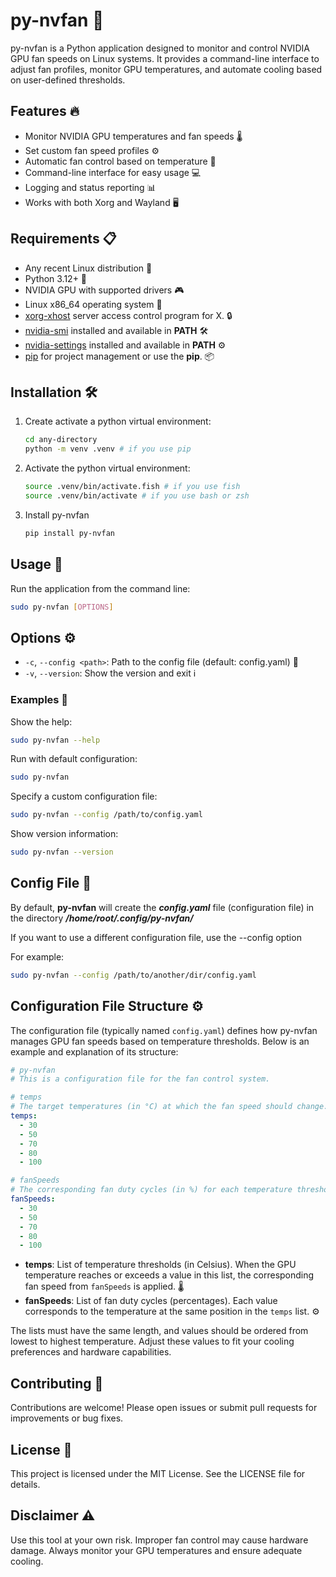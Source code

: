 <!-- markdownlint-disable -->

# py-nvfan 🚀

py-nvfan is a Python application designed to monitor and control NVIDIA GPU fan speeds on Linux systems. It provides a command-line interface to adjust fan profiles, monitor GPU temperatures, and automate cooling based on user-defined thresholds.

## Features 🔥

- Monitor NVIDIA GPU temperatures and fan speeds 🌡️
- Set custom fan speed profiles ⚙️
- Automatic fan control based on temperature 🤖
- Command-line interface for easy usage 💻
- Logging and status reporting 📊
- Works with both Xorg and Wayland 🖥️

## Requirements 📋

- Any recent Linux distribution 🐧
- Python 3.12+ 🐍
- NVIDIA GPU with supported drivers 🎮
- Linux x86_64 operating system 💾
- [xorg-xhost](https://www.x.org/archive/X11R7.7/doc/man/man1/xhost.1.xhtml) server access control program for X. 🔒
- [nvidia-smi](https://developer.nvidia.com/nvidia-system-management-interface) installed and available in **PATH** 🛠️
- [nvidia-settings](https://www.nvidia.com/en-us/) installed and available in **PATH** ⚙️
- [pip](https://pypi.org/project/pip/) for project management or use the **pip**. 📦

## Installation 🛠️

1. Create activate a python virtual environment:
   ```bash
   cd any-directory
   python -m venv .venv # if you use pip
   ```
2. Activate the python virtual environment:
   ```bash
   source .venv/bin/activate.fish # if you use fish
   source .venv/bin/activate # if you use bash or zsh
   ```
3. Install py-nvfan
   ```bash
   pip install py-nvfan
   ```

## Usage 🚀

Run the application from the command line:

```bash
sudo py-nvfan [OPTIONS]
```

## Options ⚙️

- `-c`, `--config <path>`: Path to the config file (default: config.yaml) 📄
- `-v`, `--version`: Show the version and exit ℹ️

### Examples 📖

Show the help:

```bash
sudo py-nvfan --help
```

Run with default configuration:

```bash
sudo py-nvfan
```

Specify a custom configuration file:

```bash
sudo py-nvfan --config /path/to/config.yaml
```

Show version information:

```bash
sudo py-nvfan --version
```

## Config File 📄

By default, **py-nvfan** will create the **_config.yaml_** file (configuration file) in the directory
**_/home/root/.config/py-nvfan/_**

If you want to use a different configuration file, use the --config option

For example:

```bash
sudo py-nvfan --config /path/to/another/dir/config.yaml
```

## Configuration File Structure ⚙️

The configuration file (typically named `config.yaml`) defines how py-nvfan manages GPU fan speeds based on temperature thresholds. Below is an example and explanation of its structure:

```yaml
# py-nvfan
# This is a configuration file for the fan control system.

# temps
# The target temperatures (in °C) at which the fan speed should change.
temps:
  - 30
  - 50
  - 70
  - 80
  - 100

# fanSpeeds
# The corresponding fan duty cycles (in %) for each temperature threshold.
fanSpeeds:
  - 30
  - 50
  - 70
  - 80
  - 100
```

- **temps**: List of temperature thresholds (in Celsius). When the GPU temperature reaches or exceeds a value in this list, the corresponding fan speed from `fanSpeeds` is applied. 🌡️
- **fanSpeeds**: List of fan duty cycles (percentages). Each value corresponds to the temperature at the same position in the `temps` list. ⚙️

The lists must have the same length, and values should be ordered from lowest to highest temperature. Adjust these values to fit your cooling preferences and hardware capabilities.

## Contributing 🤝

Contributions are welcome! Please open issues or submit pull requests for improvements or bug fixes.

## License 📜

This project is licensed under the MIT License. See the LICENSE file for details.

## Disclaimer ⚠️

Use this tool at your own risk. Improper fan control may cause hardware damage. Always monitor your GPU temperatures and ensure adequate cooling.
